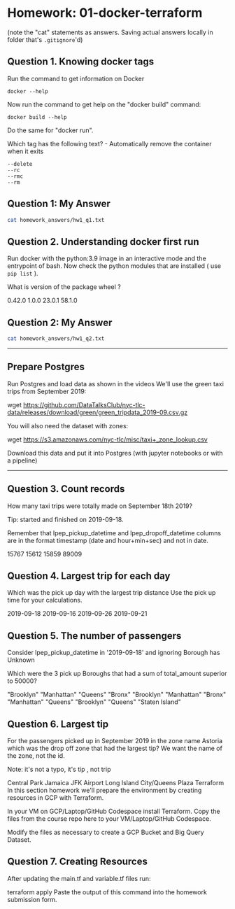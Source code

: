 # Homework: 01-docker-terraform

(note the "cat" statements as answers. Saving actual answers locally in folder that's `.gitignore`'d)

## Question 1. Knowing docker tags

Run the command to get information on Docker

`docker --help`

Now run the command to get help on the "docker build" command:

`docker build --help`

Do the same for "docker run".

Which tag has the following text? - Automatically remove the container when it exits

```text
--delete
--rc
--rmc
--rm
```

## Question 1: My Answer

```bash
cat homework_answers/hw1_q1.txt
```

## Question 2. Understanding docker first run

Run docker with the python:3.9 image in an interactive mode and the entrypoint of bash. Now check the python modules that are installed ( use `pip list` ).

What is version of the package wheel ?

0.42.0
1.0.0
23.0.1
58.1.0

## Question 2: My Answer

```bash
cat homework_answers/hw1_q2.txt
```

---

## Prepare Postgres

Run Postgres and load data as shown in the videos We'll use the green taxi trips from September 2019:

wget https://github.com/DataTalksClub/nyc-tlc-data/releases/download/green/green_tripdata_2019-09.csv.gz

You will also need the dataset with zones:

wget https://s3.amazonaws.com/nyc-tlc/misc/taxi+_zone_lookup.csv

Download this data and put it into Postgres (with jupyter notebooks or with a pipeline)

---

## Question 3. Count records

How many taxi trips were totally made on September 18th 2019?

Tip: started and finished on 2019-09-18.

Remember that lpep_pickup_datetime and lpep_dropoff_datetime columns are in the format timestamp (date and hour+min+sec) and not in date.

15767
15612
15859
89009

## Question 4. Largest trip for each day
Which was the pick up day with the largest trip distance Use the pick up time for your calculations.

2019-09-18
2019-09-16
2019-09-26
2019-09-21

## Question 5. The number of passengers
Consider lpep_pickup_datetime in '2019-09-18' and ignoring Borough has Unknown

Which were the 3 pick up Boroughs that had a sum of total_amount superior to 50000?

"Brooklyn" "Manhattan" "Queens"
"Bronx" "Brooklyn" "Manhattan"
"Bronx" "Manhattan" "Queens"
"Brooklyn" "Queens" "Staten Island"

## Question 6. Largest tip

For the passengers picked up in September 2019 in the zone name Astoria which was the drop off zone that had the largest tip? We want the name of the zone, not the id.

Note: it's not a typo, it's tip , not trip

Central Park
Jamaica
JFK Airport
Long Island City/Queens Plaza
Terraform
In this section homework we'll prepare the environment by creating resources in GCP with Terraform.

In your VM on GCP/Laptop/GitHub Codespace install Terraform. Copy the files from the course repo here to your VM/Laptop/GitHub Codespace.

Modify the files as necessary to create a GCP Bucket and Big Query Dataset.

## Question 7. Creating Resources

After updating the main.tf and variable.tf files run:

terraform apply
Paste the output of this command into the homework submission form.